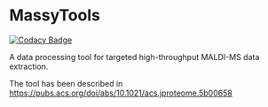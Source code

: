 # MassyTools
[![Codacy Badge](https://api.codacy.com/project/badge/Grade/271378a6c56641b2879589b7149f08ad)](https://www.codacy.com/project/Tarskin/MassyTools/dashboard?utm_source=github.com&amp;utm_medium=referral&amp;utm_content=Tarskin/MassyTools&amp;utm_campaign=Badge_Grade_Dashboard)

A data processing tool for targeted high-throughput MALDI-MS data extraction.

The tool has been described in https://pubs.acs.org/doi/abs/10.1021/acs.jproteome.5b00658
